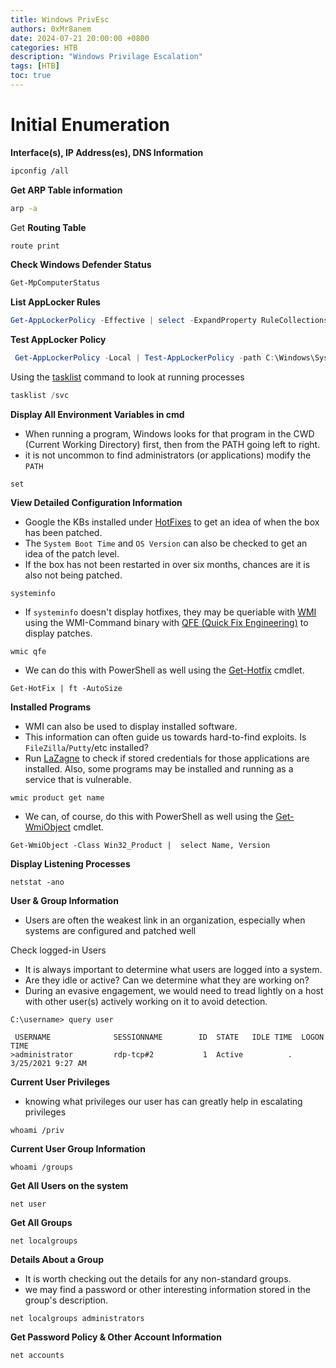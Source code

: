 ```yaml
---
title: Windows PrivEsc
authors: 0xMr8anem
date: 2024-07-21 20:00:00 +0800
categories: HTB
description: "Windows Privilage Escalation"
tags: [HTB]
toc: true
---
```



# Initial Enumeration

**Interface(s), IP Address(es), DNS Information**

```bash
ipconfig /all
```

**Get ARP Table information**

```bash
arp -a
```

Get **Routing Table**

```powershell
route print
```

**Check Windows Defender Status**

```powershell
Get-MpComputerStatus
```

**List AppLocker Rules**

```powershell
Get-AppLockerPolicy -Effective | select -ExpandProperty RuleCollections
```

**Test AppLocker Policy**

```powershell
 Get-AppLockerPolicy -Local | Test-AppLockerPolicy -path C:\Windows\System32\cmd.exe -User Everyone
```

Using the [tasklist](https://docs.microsoft.com/en-us/windows-server/administration/windows-commands/tasklist) command to look at running processes

```powershell
tasklist /svc

```

**Display All Environment Variables in cmd**

- When running a program, Windows looks for that program in the CWD (Current Working Directory) first, then from the PATH going left to right.
- it is not uncommon to find administrators (or applications) modify the `PATH`

```markup
set
```

**View Detailed Configuration Information**

- Google the KBs installed under [HotFixes](https://www.catalog.update.microsoft.com/Search.aspx?q=hotfix) to get an idea of when the box has been patched.
- The `System Boot Time` and `OS Version` can also be checked to get an idea of the patch level.
- If the box has not been restarted in over six months, chances are it is also not being patched.

```markup
systeminfo
```

- If `systeminfo` doesn't display hotfixes, they may be queriable with [WMI](https://docs.microsoft.com/en-us/windows/win32/wmisdk/wmi-start-page) using the WMI-Command binary with [QFE (Quick Fix Engineering)](https://docs.microsoft.com/en-us/windows/win32/cimwin32prov/win32-quickfixengineering) to display patches.

```markup
wmic qfe

```

- We can do this with PowerShell as well using the [Get-Hotfix](https://docs.microsoft.com/en-us/powershell/module/microsoft.powershell.management/get-hotfix?view=powershell-7.1) cmdlet.

```markup
Get-HotFix | ft -AutoSize
```

**Installed Programs**

- WMI can also be used to display installed software.
- This information can often guide us towards hard-to-find exploits. Is `FileZilla`/`Putty`/etc installed?
- Run  [LaZagne](https://github.com/AlessandroZ/LaZagne) to check if stored credentials for those applications are installed. Also, some programs may be installed and running as a service that is vulnerable.

```markup
wmic product get name
```

- We can, of course, do this with PowerShell as well using the [Get-WmiObject](https://docs.microsoft.com/en-us/powershell/module/microsoft.powershell.management/get-wmiobject?view=powershell-5.1) cmdlet.

```markup
Get-WmiObject -Class Win32_Product |  select Name, Version
```

**Display Listening Processes**

```markup
netstat -ano
```

**User & Group Information**

- Users are often the weakest link in an organization, especially when systems are configured and patched well

Check logged-in Users 

- It is always important to determine what users are logged into a system.
- Are they idle or active? Can we determine what they are working on?
- During an evasive engagement, we would need to tread lightly on a host with other user(s) actively working on it to avoid detection.

```
C:\username> query user

 USERNAME              SESSIONNAME        ID  STATE   IDLE TIME  LOGON TIME
>administrator         rdp-tcp#2           1  Active          .  3/25/2021 9:27 AM
```

**Current User Privileges**

- knowing what privileges our user has can greatly help in escalating privileges

```markup
whoami /priv
```

**Current User Group Information**

```markup
whoami /groups
```

**Get All Users on the system**

```markup
net user
```

**Get All Groups**

```markup
net localgroups
```

**Details About a Group**

- It is worth checking out the details for any non-standard groups.
- we may find a password or other interesting information stored in the group's description.

```markup
net localgroups administrators
```

**Get Password Policy & Other Account Information**

```bash
net accounts
```
